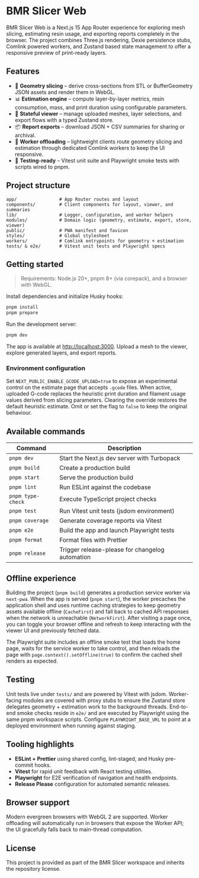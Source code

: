 # BMR Slicer Web

BMR Slicer Web is a Next.js 15 App Router experience for exploring mesh slicing, estimating resin
usage, and exporting reports completely in the browser. The project combines Three.js rendering,
Dexie persistence stubs, Comlink powered workers, and Zustand based state management to offer a
responsive preview of print-ready layers.

## Features

- 🔪 **Geometry slicing** – derive cross-sections from STL or BufferGeometry JSON assets and render
  them in WebGL.
- 📊 **Estimation engine** – compute layer-by-layer metrics, resin consumption, mass, and print
  duration using configurable parameters.
- 🧠 **Stateful viewer** – manage uploaded meshes, layer selections, and export flows with a typed
  Zustand store.
- 📦 **Report exports** – download JSON + CSV summaries for sharing or archival.
- 🧵 **Worker offloading** – lightweight clients route geometry slicing and estimation through
  dedicated Comlink workers to keep the UI responsive.
- 🧪 **Testing-ready** – Vitest unit suite and Playwright smoke tests with scripts wired to pnpm.

## Project structure

```
app/                # App Router routes and layout
components/         # Client components for layout, viewer, and summaries
lib/                # Logger, configuration, and worker helpers
modules/            # Domain logic (geometry, estimate, export, store, viewer)
public/             # PWA manifest and favicon
styles/             # Global stylesheet
workers/            # Comlink entrypoints for geometry + estimation
tests/ & e2e/       # Vitest unit tests and Playwright specs
```

## Getting started

> Requirements: Node.js 20+, pnpm 8+ (via corepack), and a browser with WebGL.

Install dependencies and initialize Husky hooks:

```bash
pnpm install
pnpm prepare
```

Run the development server:

```bash
pnpm dev
```

The app is available at [http://localhost:3000](http://localhost:3000). Upload a mesh to the
viewer, explore generated layers, and export reports.

### Environment configuration

Set `NEXT_PUBLIC_ENABLE_GCODE_UPLOAD=true` to expose an experimental control on the estimate page
that accepts `.gcode` files. When active, uploaded G-code replaces the heuristic print duration and
filament usage values derived from slicing parameters. Clearing the override restores the default
heuristic estimate. Omit or set the flag to `false` to keep the original behaviour.

## Available commands

| Command              | Description                                         |
| -------------------- | --------------------------------------------------- |
| `pnpm dev`           | Start the Next.js dev server with Turbopack         |
| `pnpm build`         | Create a production build                           |
| `pnpm start`         | Serve the production build                          |
| `pnpm lint`          | Run ESLint against the codebase                     |
| `pnpm type-check`    | Execute TypeScript project checks                   |
| `pnpm test`          | Run Vitest unit tests (jsdom environment)           |
| `pnpm coverage`      | Generate coverage reports via Vitest                |
| `pnpm e2e`           | Build the app and launch Playwright tests           |
| `pnpm format`        | Format files with Prettier                          |
| `pnpm release`       | Trigger release-please for changelog automation     |

## Offline experience

Building the project (`pnpm build`) generates a production service worker via `next-pwa`. When the
app is served (`pnpm start`), the worker precaches the application shell and uses runtime caching
strategies to keep geometry assets available offline (`CacheFirst`) and fall back to cached API
responses when the network is unreachable (`NetworkFirst`). After visiting a page once, you can
toggle your browser offline and refresh to keep interacting with the viewer UI and previously
fetched data.

The Playwright suite includes an offline smoke test that loads the home page, waits for the service
worker to take control, and then reloads the page with `page.context().setOffline(true)` to confirm
the cached shell renders as expected.

## Testing

Unit tests live under `tests/` and are powered by Vitest with jsdom. Worker-facing modules are
covered with proxy stubs to ensure the Zustand store delegates geometry + estimation work to the
background threads. End-to-end smoke checks reside in `e2e/` and are executed by Playwright using
the same pnpm workspace scripts. Configure `PLAYWRIGHT_BASE_URL` to point at a deployed environment
when running against staging.

## Tooling highlights

- **ESLint + Prettier** using shared config, lint-staged, and Husky pre-commit hooks.
- **Vitest** for rapid unit feedback with React testing utilities.
- **Playwright** for E2E verification of navigation and health endpoints.
- **Release Please** configuration for automated semantic releases.

## Browser support

Modern evergreen browsers with WebGL 2 are supported. Worker offloading will automatically run in
browsers that expose the Worker API; the UI gracefully falls back to main-thread computation.

## License

This project is provided as part of the BMR Slicer workspace and inherits the repository license.

